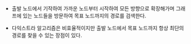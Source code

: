 - 출발 노드에서 기작하여 가까운 노드부터 시작하여 모든 방향으로 확장해가며 그래프에 있는 노드들을 방문하여 목표 노드까지의 경로를 검색한다.

- 다익스트라 알고리즘은 비효율적이지만 출발 노드에서 목표 노드까지 항상 최단의 경로를 찾을 수 있는 장점이 있다.
